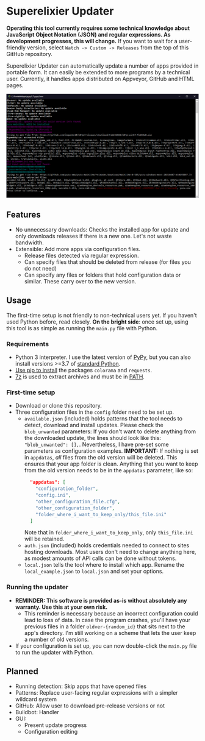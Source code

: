 # Superelixier Updater
**Operating this tool currently requires some technical knowledge about JavaScript Object Notation (JSON) and regular expressions.
As development progresses, this will change.**
If you want to wait for a user-friendly version, select ``Watch -> Custom -> Releases`` from the top of this GitHub repository.

Superelixier Updater can automatically update a number of apps provided in portable form.
It can easily be extended to more programs by a technical user. Currently, it handles apps distributed on Appveyor, GitHub and HTML pages. 

![Example console output of this program](/docs/example.png)

## Features
- No unnecessary downloads: Checks the installed app for update and only downloads releases if there is a new one. Let's not waste bandwidth.
- Extensible: Add more apps via configuration files.
    - Release files detected via regular expression.
    - Can specify files that should be deleted from release (for files you do not need)
    - Can specify any files or folders that hold configuration data or similar. These carry over to the new version.

## Usage
The first-time setup is not friendly to non-technical users yet. If you haven't used Python before, read closely. **On the bright side**: once set up, using this tool is as simple as running the ``main.py`` file with Python.

### Requirements
- Python 3 interpreter. I use the latest version of [PyPy](https://www.pypy.org/), but you can also install versions >=3.7 of [standard Python](https://www.python.org/).
- [Use pip to install](https://packaging.python.org/tutorials/installing-packages/#use-pip-for-installing) the packages ``colorama`` and ``requests``.
- [7z](https://7-zip.org/7z.html) is used to extract archives and must be in [PATH](https://en.wikipedia.org/wiki/PATH_(variable)).

### First-time setup
- Download or clone this repository.
- Three configuration files in the ``config`` folder need to be set up.
  - ``available.json`` (included) holds patterns that the tool needs to detect, download and install updates.
    Please check the ``blob_unwanted`` parameters: If you don't want to delete anything from the downloaded update, the lines should look like this: ``"blob_unwanted": [],``. Nevertheless, I have pre-set some parameters as configuration examples.
    **IMPORTANT:** If nothing is set in ``appdatas``, *all* files from the old version will be deleted. This ensures that your app folder is clean. Anything that you want to keep from the old version needs to be in the ``appdatas`` parameter, like so:
    ```json
      "appdatas": [
        "configuration_folder",
        "config.ini",
        "other_configuration_file.cfg",
        "other_configuration_folder",
        "folder_where_i_want_to_keep_only/this_file.ini"
      ]
    ``` 
    Note that in ``folder_where_i_want_to_keep_only``, only ``this_file.ini`` will be retained.
  - ``auth.json`` (included) holds credentials needed to connect to sites hosting downloads. Most users don't need to change anything here, as modest amounts of API calls can be done without tokens.
  - ``local.json`` tells the tool where to install which app. Rename the ``local_example.json`` to ``local.json`` and set your options.
  
### Running the updater
- **REMINDER: This software is provided as-is without absolutely any warranty. Use this at your own risk.**
  - This reminder is necessary because an incorrect configuration could lead to loss of data. In case the program crashes, you'll have your previous files in a folder ``oldver-{random_id}`` that sits next to the app's directory. I'm still working on a scheme that lets the user keep a number of old versions.
- If your configuration is set up, you can now double-click the ``main.py`` file to run the updater with Python.

## Planned
- Running detection: Skip apps that have opened files
- Patterns: Replace user-facing regular expressions with a simpler wildcard system
- GitHub: Allow user to download pre-release versions or not
- Buildbot: Handler
- GUI:
  - Present update progress 
  - Configuration editing
